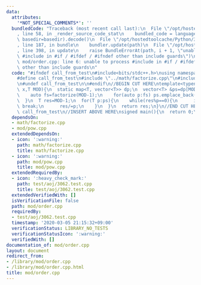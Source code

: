 ```yaml
---
data:
  attributes:
    '*NOT_SPECIAL_COMMENTS*': ''
  bundledCode: "Traceback (most recent call last):\n  File \"/opt/hostedtoolcache/Python/3.8.5/x64/lib/python3.8/site-packages/onlinejudge_verify/documentation/build.py\"\
    , line 58, in _render_source_code_stat\n    bundled_code = language.bundle(stat.path,\
    \ basedir=basedir).decode()\n  File \"/opt/hostedtoolcache/Python/3.8.5/x64/lib/python3.8/site-packages/onlinejudge_verify/languages/cplusplus.py\"\
    , line 187, in bundle\n    bundler.update(path)\n  File \"/opt/hostedtoolcache/Python/3.8.5/x64/lib/python3.8/site-packages/onlinejudge_verify/languages/cplusplus_bundle.py\"\
    , line 398, in update\n    raise BundleErrorAt(path, i + 1, \"unable to process\
    \ #include in #if / #ifdef / #ifndef other than include guards\")\nonlinejudge_verify.languages.cplusplus_bundle.BundleErrorAt:\
    \ mod/order.cpp: line 6: unable to process #include in #if / #ifdef / #ifndef\
    \ other than include guards\n"
  code: "#ifndef call_from_test\n#include<bits/stdc++.h>\nusing namespace std;\n\n\
    #define call_from_test\n#include \"../math/factorize.cpp\"\n#include \"pow.cpp\"\
    \n#undef call_from_test\n\n#endif\n//BEGIN CUT HERE\ntemplate<typename T>\nT order(T\
    \ x,T MOD){\n  static map<T, vector<T>> dp;\n  vector<T> &ps=dp[MOD];\n  if(ps.empty()){\n\
    \    auto fs=factorize(MOD-1);\n    for(auto p:fs) ps.emplace_back(p.first);\n\
    \  }\n  T res=MOD-1;\n  for(T p:ps){\n    while(res%p==0){\n      if(mod_pow(x,res/p,MOD)!=1)\
    \ break;\n      res/=p;\n    }\n  }\n  return res;\n}\n//END CUT HERE\n#ifndef\
    \ call_from_test\n//INSERT ABOVE HERE\nsigned main(){\n  return 0;\n}\n#endif\n"
  dependsOn:
  - math/factorize.cpp
  - mod/pow.cpp
  extendedDependsOn:
  - icon: ':warning:'
    path: math/factorize.cpp
    title: math/factorize.cpp
  - icon: ':warning:'
    path: mod/pow.cpp
    title: mod/pow.cpp
  extendedRequiredBy:
  - icon: ':heavy_check_mark:'
    path: test/aoj/3062.test.cpp
    title: test/aoj/3062.test.cpp
  extendedVerifiedWith: []
  isVerificationFile: false
  path: mod/order.cpp
  requiredBy:
  - test/aoj/3062.test.cpp
  timestamp: '2020-03-05 21:15:32+09:00'
  verificationStatus: LIBRARY_NO_TESTS
  verificationStatusIcon: ':warning:'
  verifiedWith: []
documentation_of: mod/order.cpp
layout: document
redirect_from:
- /library/mod/order.cpp
- /library/mod/order.cpp.html
title: mod/order.cpp
---
```

